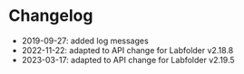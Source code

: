 # Changelog

* 2019-09-27: added log messages
* 2022-11-22: adapted to API change for Labfolder v2.18.8
* 2023-03-17: adapted to API change for Labfolder v2.19.5